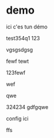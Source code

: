 # demo
ici c'es tun démo

test354q1	123

vgsgsdgsg

fewf
tewt


123fewf

wef

qwe

324234
gdfgqwe









config ici





ffs